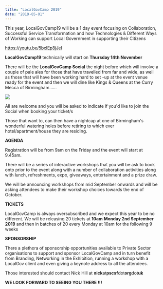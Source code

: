 ```yaml
---
title: "LocalGovCamp 2019"
date: "2019-05-01"
---
```


This year, LocalGovCamp19 will be a 1 day event focusing on Collaboration, Successful Service Transformation and how Technologies & Different Ways of Working can support Local Government in supporting their Citizens

https://youtu.be/5bxIEp8jJeI

**LocalGovCamp19** technically will start on **Thursday 14th November**

There will be the **LocalGovCamp Social** the night before which will involve a couple of pale ales for those that have travelled from far and wide, as well as those that will have been working hard to set -up at the event venue ready for the event and then we will dine like Kings & Queens at the Curry Mecca of Birmingham......

![](https://img.evbuc.com/https%3A%2F%2Fcdn.evbuc.com%2Fimages%2F69099049%2F197152275621%2F1%2Foriginal.20190819-135149?h=2000&w=720&auto=compress&s=6ab6310f0f861deaa713c12d415abac1)

All are welcome and you will be asked to indicate if you'd like to join the Social when booking your ticket/s

Those that want to, can then have a nightcap at one of Birmingham's wonderful watering holes before retiring to which ever hotel/apartment/house they are residing.

**AGENDA**

Registration will be from 9am on the Friday and the event will start at 9.45am.

There will be a series of interactive workshops that you will be ask to book onto prior to the event along with a number of collaboration activities along with lunch, refreshments, expo, giveaways, entertainment and a prize draw.

We will be announcing workshops from mid September onwards and will be asking attendees to make their workshop choices towards the end of October.

**TICKETS**

LocalGovCamp is always oversubscribed and we expect this year to be no different. We will be releasing 20 tickets at **10am** **Monday 2nd September 2019** and then in batches of 20 every Monday at 10am for the following 9 weeks

**SPONSORSHIP**

There a plethora of sponsorship opportunities available to Private Sector organisations to support and sponsor LocalGovCamp and in turn benefit from Branding, Networking in the Exhibition, running a workshop with a LocalGov client and even giving a keynote address to all the attendees.

Those interested should contact Nick Hill at **nick**at**pscsf**dot**org**dot**uk**

**WE LOOK FORWARD TO SEEING YOU THERE !!!**
